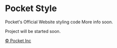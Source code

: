 # Pocket Style
Pocket's Official Website styling code
More info soon.

Project will be started soon.

<a href="http://pocket-inc.ml">&copy; Pocket Inc</a>
